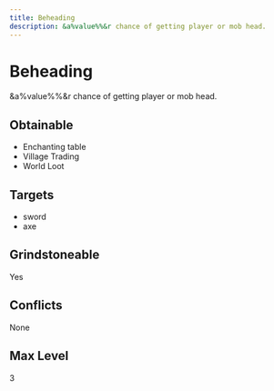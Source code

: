 ```yaml
---
title: Beheading
description: &a%value%%&r chance of getting player or mob head.
---
```

# Beheading
&a%value%%&r chance of getting player or mob head.
## Obtainable
- Enchanting table
- Village Trading
- World Loot
## Targets
- sword
 - axe
## Grindstoneable
Yes
## Conflicts
None
## Max Level
3
